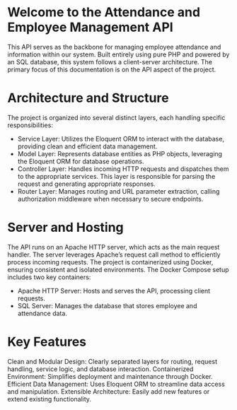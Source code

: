 # Welcome to the Attendance and Employee Management API
This API serves as the backbone for managing employee attendance and information within our system. Built entirely using pure PHP and powered by an SQL database, this system follows a client-server architecture. The primary focus of this documentation is on the API aspect of the project.

# Architecture and Structure
The project is organized into several distinct layers, each handling specific responsibilities:

- Service Layer: Utilizes the Eloquent ORM to interact with the database, providing clean and efficient data management.
- Model Layer: Represents database entities as PHP objects, leveraging the Eloquent ORM for database operations.
- Controller Layer: Handles incoming HTTP requests and dispatches them to the appropriate services. This layer is responsible for parsing the request and generating appropriate responses.
- Router Layer: Manages routing and URL parameter extraction, calling authorization middleware when necessary to secure endpoints.
# Server and Hosting
The API runs on an Apache HTTP server, which acts as the main request handler. The server leverages Apache’s request call method to efficiently process incoming requests. The project is containerized using Docker, ensuring consistent and isolated environments. The Docker Compose setup includes two key containers:

- Apache HTTP Server: Hosts and serves the API, processing client requests.
- SQL Server: Manages the database that stores employee and attendance data.
# Key Features
Clean and Modular Design: Clearly separated layers for routing, request handling, service logic, and database interaction.
Containerized Environment: Simplifies deployment and maintenance through Docker.
Efficient Data Management: Uses Eloquent ORM to streamline data access and manipulation.
Extensible Architecture: Easily add new features or extend existing functionality.